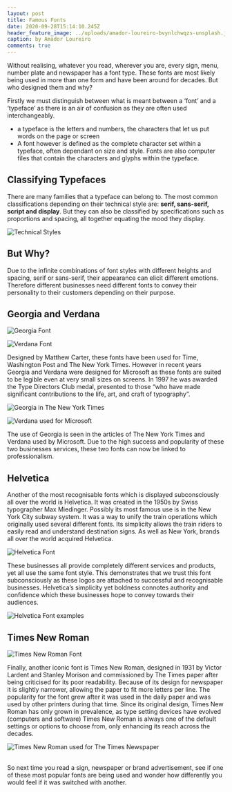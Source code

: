 ```yaml
---
layout: post
title: Famous Fonts
date: 2020-09-28T15:14:10.245Z
header_feature_image: ../uploads/amador-loureiro-bvynlchwqzs-unsplash.jpg
caption: by Amador Loureiro
comments: true
---
```

Without realising, whatever you read, wherever you are, every sign, menu, number plate and newspaper has a font type. These fonts are most likely being used in more than one form and have been around for decades. But who designed them and why?

Firstly we must distinguish between what is meant between a ‘font’ and a ‘typeface’ as there is an air of confusion as they are often used interchangeably.

* a typeface is the letters and numbers, the characters that let us put words on the page or screen
* A font however is defined as the complete character set within a typeface, often dependant on size and style. Fonts are also computer files that contain the characters and glyphs within the typeface.

## Classifying Typefaces

There are many families that a typeface can belong to. The most common classifications depending on their technical style are: **serif, sans-serif, script and display**. But they can also be classified by specifications such as proportions and spacing, all together equating the mood they display.

![](../uploads/5cdaec2926180b59e34b0cd4_fonts-20image-201-20.png "Technical Styles")

## But Why?

Due to the infinite combinations of font styles with different heights and spacing, serif or sans-serif, their appearance can elicit different emotions. Therefore different businesses need different fonts to convey their personality to their customers depending on their purpose.

## Georgia and Verdana

![](../uploads/440px-georgiaspecimenaib.svg.png "Georgia Font")

![](../uploads/440px-verdanaspecimen.svg.png "Verdana Font")

Designed by Matthew Carter, these fonts have been used for Time, Washington Post and The New York Times. However in recent years Georgia and Verdana were designed for Microsoft as these fonts are suited to be legible even at very small sizes on screens. In 1997 he was awarded the Type Directors Club medal, presented to those “who have made significant contributions to the life, art, and craft of typography”.

![](../uploads/screen-shot-2020-09-27-at-16.07.18.png "Georgia in The New York Times")

![](../uploads/screen-shot-2020-09-27-at-16.10.11.png "Verdana used for Microsoft")

The use of Georgia is seen in the articles of The New York Times and Verdana used by Microsoft. Due to the high success and popularity of these two businesses services, these two fonts can now be linked to professionalism.

## Helvetica

Another of the most recognisable fonts which is displayed subconsciously all over the world is Helvetica. It was created in the 1950s by Swiss typographer Max Miedinger. Possibly its most famous use is in the New York City subway system. It was a way to unify the train operations which originally used several different fonts. Its simplicity allows the train riders to easily read and understand destination signs. As well as New York, brands all over the world acquired Helvetica.

![](../uploads/1200px-helveticaspecimench.svg.png "Helvetica Font ")

These businesses all provide completely different services and products, yet all use the same font style. This demonstrates that we trust this font subconsciously as these logos are attached to successful and recognisable businesses. Helvetica’s simplicity yet boldness connotes authority and confidence which these businesses hope to convey towards their audiences.

![](../uploads/helvetica-logo-collage1-2.jpg "Helvetica Font examples")

## Times New Roman

![](../uploads/1200px-times_new_roman-sample.svg.png "Times New Roman Font")

Finally, another iconic font is Times New Roman, designed in 1931 by Victor Lardent and Stanley Morison and commissioned by The Times paper after being criticised for its poor readability. Because of its design for newspaper it is slightly narrower, allowing the paper to fit more letters per line. The popularity for the font grew after it was used in the daily paper and was used by other printers during that time. Since its original design, Times New Roman has only grown in prevalence, as type setting devices have evolved (computers and software) Times New Roman is always one of the default settings or options to choose from, only enhancing its reach across the decades.

![](../uploads/d9c877fb6e67a66e5bb8a532e0ed9c50.png "Times New Roman used for The Times Newspaper")

\
So next time you read a sign, newspaper or brand advertisement, see if one of these most popular fonts are being used and wonder how differently you would feel if it was switched with another.